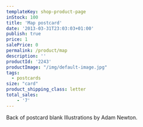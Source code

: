 ```yaml
---
templateKey: shop-product-page
inStock: 100
title: 'Map postcard'
date: '2013-03-31T23:03:03+01:00'
publish: true
price: 1
salePrice: 0
permalink: /product/map
description: ''
productId: '2243'
productImage: "/img/default-image.jpg"
tags:
  - postcards
size: "card"
product_shipping_class: letter
total_sales:
    - '7'
---
```

Back of postcard blank Illustrations by Adam Newton.